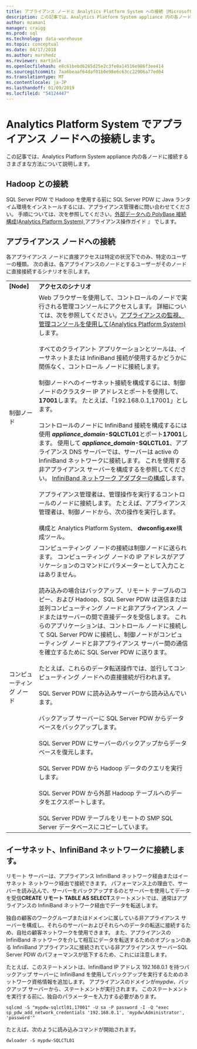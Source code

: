 ```yaml
---
title: アプライアンス ノードと Analytics Platform System への接続 |Microsoft Docs
description: この記事では、Analytics Platform System appliance 内の各ノードに接続するさまざまな方法について説明します。
author: mzaman1
manager: craigg
ms.prod: sql
ms.technology: data-warehouse
ms.topic: conceptual
ms.date: 04/17/2018
ms.author: murshedz
ms.reviewer: martinle
ms.openlocfilehash: e8c61bebd6265d25e2c3fe0a14516e986f3ee414
ms.sourcegitcommit: 7aa6beaaf64daf01b0e98e6c63cc22906a77ed04
ms.translationtype: MT
ms.contentlocale: ja-JP
ms.lasthandoff: 01/09/2019
ms.locfileid: "54124447"
---
```

# <a name="connect-to-appliance-nodes-in-analytics-platform-system"></a>Analytics Platform System でアプライアンス ノードへの接続します。
この記事では、Analytics Platform System appliance 内の各ノードに接続するさまざまな方法について説明します。  
  
## <a name="connecting-with-hadoop"></a>Hadoop との接続  
SQL Server PDW で Hadoop を使用する前に SQL Server PDW に Java ランタイム環境をインストールするには、アプライアンス管理者に問い合わせてください。 手順については、次を参照してください。[外部データへの PolyBase 接続構成&#40;Analytics Platform System&#41; ](configure-polybase-connectivity-to-external-data.md)アプライアンス操作ガイド 』 でします。  
  
## <a name="ConnectingToIndividualNodes"></a>アプライアンス ノードへの接続  
各アプライアンス ノードに直接アクセスは特定の状況下でのみ、特定のユーザーの種類。 次の表は、各アプライアンスのノードとするユーザーがそのノードに直接接続するシナリオを示します。  
  
<!-- MISSING LINKS For information on the purpose of each node, see [Understanding SQL Server PDW &#40;SQL Server PDW&#41;](../sqlpdw/understanding-sql-server-pdw-sql-server-pdw.md).  -->  
  
|||  
|-|-|  
|**[Node]**|**アクセスのシナリオ**|  
|制御ノード|Web ブラウザーを使用して、コントロールのノードで実行される管理コンソールにアクセスします。 詳細については、次を参照してください。[アプライアンスの監視、管理コンソールを使用して&#40;Analytics Platform System&#41;](monitor-the-appliance-by-using-the-admin-console.md)します。<br /><br />すべてのクライアント アプリケーションとツールは、イーサネットまたは InfiniBand 接続が使用するかどうかに関係なく、コントロール ノードに接続します。<br /><br />制御ノードへのイーサネット接続を構成するには、制御ノードのクラスター IP アドレスとポートを使用して、 **17001**します。 たとえば、「192.168.0.1,17001」とします。<br /><br />コントロールのノードに InfiniBand 接続を構成するには使用 <strong>*appliance_domain*-SQLCTL01</strong>とポート**17001**します。 使用して <strong>*appliance_domain*-SQLCTL01</strong>、アプライアンス DNS サーバーでは、サーバーは active の InfiniBand ネットワークに接続します。 これを使用する非アプライアンス サーバーを構成するを参照してください。 [InfiniBand ネットワーク アダプターの構成](configure-infiniband-network-adapters.md)します。<br /><br />アプライアンス管理者は、管理操作を実行するコントロールのノードに接続します。 たとえば、アプライアンス管理者は、制御ノードから、次の操作を実行します。<br /><br />構成と Analytics Platform System、 **dwconfig.exe**構成ツール。|  
|コンピューティング ノード|コンピューティング ノードの接続は制御ノードに送られます。 コンピューティング ノードの IP アドレスがアプリケーションのコマンドにパラメーターとして入力ことはありません。<br /><br />読み込みの場合はバックアップ、リモート テーブルのコピー、および Hadoop、SQL Server PDW は送信または並列コンピューティング ノードと非アプライアンス ノードまたはサーバーの間で直接データを受信します。 これらのアプリケーションは、コントロール ノードに接続して SQL Server PDW に接続し、制御ノードがコンピューティング ノードと非アプライアンス サーバー間の通信を確立するために SQL Server PDW に送ります。<br /><br />たとえば、これらのデータ転送操作では、並行してコンピューティング ノードへの直接接続が行われます。<br /><br />SQL Server PDW に読み込みサーバーから読み込んでいます。<br /><br />バックアップ サーバーに SQL Server PDW からデータベースをバックアップします。<br /><br />SQL Server PDW にサーバーのバックアップからデータベースを復元します。<br /><br />SQL Server PDW から Hadoop データのクエリを実行します。<br /><br />SQL Server PDW から外部 Hadoop テーブルへのデータをエクスポートします。<br /><br />SQL Server PDW テーブルをリモートの SMP SQL Server データベースにコピーしています。|  
  
## <a name="connecting-to-the-ethernet-and-infiniband-networks"></a>イーサネット、InfiniBand ネットワークに接続します。  
リモート サーバーは、アプライアンス InfiniBand ネットワーク経由またはイーサネット ネットワーク経由で接続できます。 パフォーマンス上の理由で、サーバーを読み込んで、サーバーをバックアップするのとサーバーを使用してデータを受信**CREATE リモート TABLE AS SELECT**ステートメントでは、通常はアプライアンスの InfiniBand ネットワーク経由でデータを転送します。  
  
独自の顧客のワークグループまたはドメインに属している非アプライアンス サーバーを構成し、それらのサーバーおよびそれらへのデータの転送に接続するため、自社の顧客ネットワークを使用できます。 また、アプライアンスの InfiniBand ネットワークを介して相互にデータを転送するためのオプションのある InfiniBand アプライアンスに接続されている非アプライアンス サーバーSQL Server PDW のパフォーマンスが低下するため、これには注意します。  
  
たとえば、このステートメントは、InfiniBand IP アドレス 192.168.0.1 を持つバックアップ サーバーに InfiniBand を使用してバックアップを実行するためのネットワーク資格情報を追加します。 アプライアンスのドメインが*mypdw*、バックアップ サーバーから、ステートメントが実行されます。 このステートメントを実行する前に、独自のパラメーターを入力する必要があります。  
  
```  
sqlcmd -S "mypdw-sqlctl01,17001" -U sa -P password -I -Q "exec sp_pdw_add_network_credentials '192.168.0.1', 'mypdw\Administrator', 'password'"  
```  
  
たとえば、次のように読み込みコマンドが開始されます。  
  
```  
dwloader -S mypdw-SQLCTL01  
```  
  
<!-- MISSING LINKS ## See Also  
[Configure an External Windows System To Receive Remote Table Copies Using InfiniBand &#40;SQL Server PDW&#41;](../sqlpdw/configure-an-external-windows-system-to-receive-remote-table-copies-using-infiniband-sql-server-pdw.md)  
[Common Metadata Query Examples &#40;SQL Server PDW&#41;](../sqlpdw/common-metadata-query-examples-sql-server-pdw.md)  -->  
  
